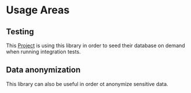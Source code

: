 # Usage Areas


## Testing

This [Project](https://github.com/inputfalken/Lemonad) is using this library in order to seed their database on demand when running integration tests.

## Data anonymization

This library can also be useful in order ot anonymize sensitive data.
